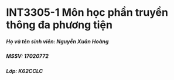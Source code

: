 # INT3305-1 Môn học phần truyền thông đa phương tiện 



##### Họ và tên sinh viên: Nguyễn Xuân Hoàng
##### MSSV: 17020772
##### Lớp: K62CCLC
